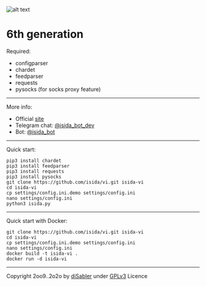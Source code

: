 ![alt text](http://isida.dsy.name/images/isida-logo-v6-big.png "iSida bot")

6th generation
======

Required:
* configparser
* chardet
* feedparser
* requests
* pysocks (for socks proxy feature)

------

More info:
* Official [site](http://isida.dsy.name)
* Telegram chat: [@isida_bot_dev](https://t.me/isida_bot_dev)
* Bot: [@isida_bot](https://t.me/isida_bot)

------

Quick start:
```
pip3 install chardet
pip3 install feedparser
pip3 install requests
pip3 install pysocks
git clone https://github.com/isida/vi.git isida-vi
cd isida-vi
cp settings/config.ini.demo settings/config.ini
nano settings/config.ini
python3 isida.py
```

------

Quick start with Docker:
```
git clone https://github.com/isida/vi.git isida-vi
cd isida-vi
cp settings/config.ini.demo settings/config.ini
nano settings/config.ini
docker build -t isida-vi .
docker run -d isida-vi
```

------

Copyright 2oo9..2o2o by [diSabler](http://dsy.name) under [GPLv3](http://www.gnu.org/licenses/gpl.txt) Licence
